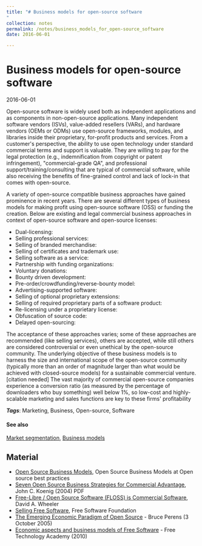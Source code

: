 ```yaml
---
title: "# Business models for open-source software
"
collection: notes
permalink: /notes/business_models_for_open-source_software
date: 2016-06-01

---
```


# Business models for open-source software

2016-06-01

Open-source software is widely used both as independent applications and as components in non-open-source applications. Many independent software vendors (ISVs), value-added resellers (VARs), and hardware vendors (OEMs or ODMs) use open-source frameworks, modules, and libraries inside their proprietary, for-profit products and services. From a customer's perspective, the ability to use open technology under standard commercial terms and support is valuable. They are willing to pay for the legal protection (e.g., indemnification from copyright or patent infringement), "commercial-grade QA", and professional support/training/consulting that are typical of commercial software, while also receiving the benefits of fine-grained control and lack of lock-in that comes with open-source.

A variety of open-source compatible business approaches have gained prominence in recent years. There are several different types of business models for making profit using open-source software (OSS) or funding the creation. Below are existing and legal commercial business approaches in context of open-source software and open-source licenses:
* Dual-licensing: 
* Selling professional services:
* Selling of branded merchandise: 
* Selling of certificates and trademark use: 
* Selling software as a service: 
* Partnership with funding organizations: 
* Voluntary donations:
* Bounty driven development: 
* Pre-order/crowdfunding/reverse-bounty model: 
* Advertising-supported software:
* Selling of optional proprietary extensions:
* Selling of required proprietary parts of a software product:
* Re-licensing under a proprietary license: 
* Obfuscation of source code: 
* Delayed open-sourcing: 


 The acceptance of these approaches varies; some of these approaches are recommended (like selling services), others are accepted, while still others are considered controversial or even unethical by the open-source community. The underlying objective of these business models is to harness the size and international scope of the open-source community (typically more than an order of magnitude larger than what would be achieved with closed-source models) for a sustainable commercial venture.[citation needed] The vast majority of commercial open-source companies experience a conversion ratio (as measured by the percentage of downloaders who buy something) well below 1%, so low-cost and highly-scalable marketing and sales functions are key to these firms' profitability

***Tags***: Marketing, Business, Open-source, Software

#### See also
[Market segmentation](/notes/market_segmentation), [Business models](/notes/business_models)

## Material
* [Open Source Business Models](http://opensourcebestpractices.net/OpenSourceBusinessModels.html), Open Source Business Models at Open source best practices
* [Seven Open Source Business Strategies for Commercial Advantage](http://riseforth.com/pdf/seven_open_source_business_strategies.pdf), John C. Koenig (2004) PDF
* [Free-Libre / Open Source Software (FLOSS) is Commercial Software](http://www.dwheeler.com/essays/commercial-floss.html), David A. Wheeler
* [Selling Free Software](https://www.gnu.org/philosophy/selling.html), Free Software Foundation
* [The Emerging Economic Paradigm of Open Source](http://firstmonday.org/htbin/cgiwrap/bin/ojs/index.php/fm/article/viewArticle/1470/1385) - Bruce Perens (3 October 2005)
* [Economic aspects and business models of Free Software](http://ftacademy.org/materials/fsm/5) - Free Technology Academy (2010)




